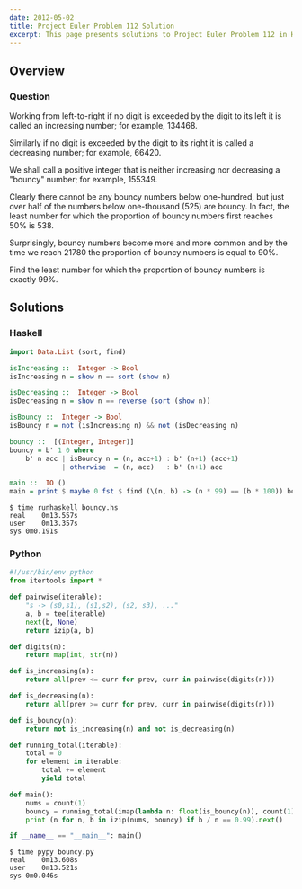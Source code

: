 ```yaml
---
date: 2012-05-02
title: Project Euler Problem 112 Solution
excerpt: This page presents solutions to Project Euler Problem 112 in Haskell and Python.
---
```



## Overview


### Question

Working from left-to-right if no digit is exceeded by the digit to its
left it is called an increasing number; for example, 134468.

Similarly if no digit is exceeded by the digit to its right it is called
a decreasing number; for example, 66420.

We shall call a positive integer that is neither increasing nor
decreasing a "bouncy" number; for example, 155349.

Clearly there cannot be any bouncy numbers below one-hundred, but just
over half of the numbers below one-thousand (525) are bouncy. In fact,
the least number for which the proportion of bouncy numbers first
reaches 50% is 538.

Surprisingly, bouncy numbers become more and more common and by the time
we reach 21780 the proportion of bouncy numbers is equal to 90%.

Find the least number for which the proportion of bouncy numbers is
exactly 99%.






## Solutions

### Haskell

```haskell
import Data.List (sort, find)

isIncreasing ::  Integer -> Bool
isIncreasing n = show n == sort (show n)

isDecreasing ::  Integer -> Bool
isDecreasing n = show n == reverse (sort (show n))

isBouncy ::  Integer -> Bool
isBouncy n = not (isIncreasing n) && not (isDecreasing n)

bouncy ::  [(Integer, Integer)]
bouncy = b' 1 0 where
    b' n acc | isBouncy n = (n, acc+1) : b' (n+1) (acc+1)
             | otherwise  = (n, acc)   : b' (n+1) acc

main ::  IO ()
main = print $ maybe 0 fst $ find (\(n, b) -> (n * 99) == (b * 100)) bouncy
```


```
$ time runhaskell bouncy.hs
real	0m13.557s
user	0m13.357s
sys	0m0.191s
```



### Python

```python
#!/usr/bin/env python
from itertools import *

def pairwise(iterable):
    "s -> (s0,s1), (s1,s2), (s2, s3), ..."
    a, b = tee(iterable)
    next(b, None)
    return izip(a, b)

def digits(n):
    return map(int, str(n))

def is_increasing(n):
    return all(prev <= curr for prev, curr in pairwise(digits(n)))

def is_decreasing(n):
    return all(prev >= curr for prev, curr in pairwise(digits(n)))

def is_bouncy(n):
    return not is_increasing(n) and not is_decreasing(n)

def running_total(iterable):
    total = 0
    for element in iterable:
        total += element
        yield total

def main():
    nums = count(1)
    bouncy = running_total(imap(lambda n: float(is_bouncy(n)), count(1)))
    print (n for n, b in izip(nums, bouncy) if b / n == 0.99).next()

if __name__ == "__main__": main()
```


```
$ time pypy bouncy.py
real	0m13.608s
user	0m13.521s
sys	0m0.046s
```



